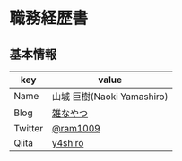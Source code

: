 # 職務経歴書
## 基本情報
|key|value|
|---|-----|
|Name|山城 巨樹(Naoki Yamashiro)|
|Blog|[雑なやつ](http://ram.hatenablog.jp/)|
|Twitter|[@ram1009](https://twitter.com/ram1009)|
|Qiita|[y4shiro](http://qiita.com/y4shiro)|
